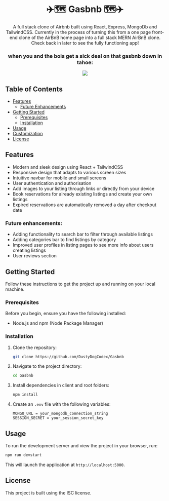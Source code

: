 <h1 align='center'>✈️🗺️ Gasbnb 🗺️✈️</h1>

<!-- <a href="https://dustydogcodex.github.io/AirBnB-Clone/"> LIVE DEMO </a> -->

<p align='center'>
    A full stack clone of Airbnb built using React, Express, MongoDb and TailwindCSS. Currently in the process of turning this from a one page front-end clone of the AirBnB home page into a full stack MERN AirBnB clone. Check back in later to see the fully functioning app!
</p>

<h3 align='center'>when you and the bois get a sick deal on that gasbnb down in tahoe:</h3>
<div align='center'>
    <img src='https://media1.giphy.com/media/XdPYDCGqky4Y2vNsRS/giphy.gif?cid=ecf05e473275n9eri7i750tbirblrbc0hwjhfw978l4ckvm0&ep=v1_gifs_related&rid=giphy.gif&ct=g'>
</div>

## Table of Contents

- [Features](#features)
    - [Future Enhancements](#future-enhancements)
- [Getting Started](#getting-started)
    - [Prerequisites](#prerequisites)
    - [Installation](#installation)
- [Usage](#usage)
- [Customization](#customization)
- [License](#license)

## Features

- Modern and sleek design using React + TailwindCSS
- Responsive design that adapts to various screen sizes
- Intuitive navbar for mobile and small screens
- User authentication and authorisation
- Add images to your listing through links or directly from your device
- Book reservations for already existing listings and create your own listings
- Expired reservations are automatically removed a day after checkout date

### Future enhancements:

- Adding functionality to search bar to filter through available listings
- Adding categories bar to find listings by category
- Improved user profiles in listing pages to see more info about users creating listings
- User reviews section

## Getting Started

Follow these instructions to get the project up and running on your local machine.

### Prerequisites

Before you begin, ensure you have the following installed:

- Node.js and npm (Node Package Manager)

### Installation

1. Clone the repository:

   ```bash
   git clone https://github.com/DustyDogCodex/Gasbnb
   ```

2. Navigate to the project directory:

   ```bash
   cd Gasbnb
   ```

3. Install dependencies in client and root folders:

   ```bash
   npm install
   ```

4. Create an ```.env``` file with the following variables:
    ```
    MONGO_URL = your_mongodb_connection_string
    SESSION_SECRET = your_session_secret_key
    ```

## Usage

To run the development server and view the project in your browser, run:

```bash
npm run devstart
```

This will launch the application at `http://localhost:5000`.

## License

This project is built using the ISC license.
